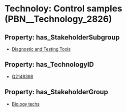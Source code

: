 # Technoloy: __Control samples__ (PBN__Technology_2826)

## Property: has_StakeholderSubgroup

* [Diagnostic and Testing Tools](PBN__TechSubgroup_12)

## Property: has_TechnologyID

* [Q2148398](Q2148398)

## Property: has_StakeholderGroup

* [Biology techs](PBN__TechGroup_15)

